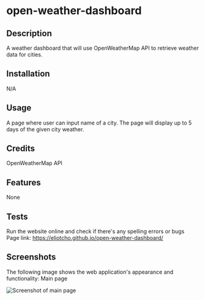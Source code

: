 # open-weather-dashboard

## Description

A weather dashboard that will use OpenWeatherMap API to retrieve weather data for cities.

## Installation

N/A

## Usage

A page where user can input name of a city.
The page will display up to 5 days of the given city weather.

## Credits

OpenWeatherMap API

## Features

None

## Tests

Run the website online and check if there's any spelling errors or bugs\
Page link: https://eliotcho.github.io/open-weather-dashboard/

## Screenshots

The following image shows the web application's appearance and functionality:
Main page

![Screenshot of main page]()
